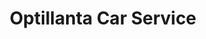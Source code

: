 ---
title: "Optillanta Car Service"
url: /quito/optillanta-car-service/
shop: reparación de automóviles
---